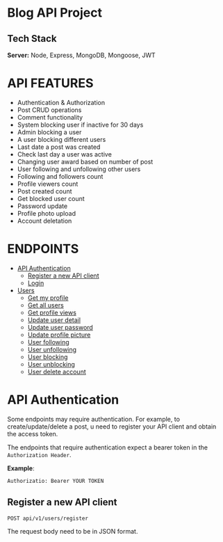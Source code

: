# Blog API Project

## Tech Stack

__Server:__ Node, Express, MongoDB, Mongoose, JWT

# API FEATURES
- Authentication & Authorization
- Post CRUD operations
- Comment functionality
- System blocking user if inactive for 30 days
- Admin blocking a user
- A user blocking different users
- Last date a post was created
- Check last day a user was active
- Changing user award based on number of post
- User following and unfollowing other users
- Following and followers count
- Profile viewers count
- Post created count
- Get blocked user count
- Password update
- Profile photo upload
- Account deletation

# ENDPOINTS
- [API Authentication](#API-Authentication)
   - [Register a new API client](#Register-a-new-API-client)
   - [Login](https://www.github.com/octokatherine)
- [Users](https://www.github.com/octokatherine)
   - [Get my profile](https://www.github.com/octokatherine)
   - [Get all users](https://www.github.com/octokatherine)
   - [Get profile views](https://www.github.com/octokatherine)
   - [Update user detail](https://www.github.com/octokatherine)
   - [Update user password](https://www.github.com/octokatherine)
   - [Update profile picture](https://www.github.com/octokatherine)
   - [User following](https://www.github.com/octokatherine)
   - [User unfollowing](https://www.github.com/octokatherine)
   - [User blocking](https://www.github.com/octokatherine)
   - [User unblocking](https://www.github.com/octokatherine)
   - [User delete account](https://www.github.com/octokatherine)


# API Authentication
Some endpoints may require authentication. For example, to create/update/delete a post, u need to register your API client and obtain the access token.

The endpoints that require authentication expect a bearer token in the `Authorization Header`.

__Example__:

`Authorizatio: Bearer YOUR TOKEN`

## Register a new API client
```http
POST api/v1/users/register
```
The request body need to be in JSON format.









